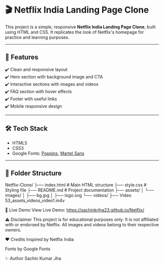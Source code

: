# 🎬 Netflix India Landing Page Clone

This project is a simple, responsive **Netflix India Landing Page Clone**, built using HTML and CSS. It replicates the look of Netflix's homepage for practice and learning purposes.

---

## 🚀 Features

✔️ Clean and responsive layout  
✔️ Hero section with background image and CTA  
✔️ Interactive sections with images and videos  
✔️ FAQ section with hover effects  
✔️ Footer with useful links  
✔️ Mobile responsive design  

---

## 🛠️ Tech Stack

- HTML5  
- CSS3  
- Google Fonts: [Poppins](https://fonts.google.com/specimen/Poppins), [Martel Sans](https://fonts.google.com/specimen/Martel+Sans)

---

## 📂 Folder Structure

Netflix-Clone/
├── index.html # Main HTML structure
├── style.css # Styling file
├── README.md # Project documentation
├── assets/
│ └── images/
│ ├── bg.jpg
│ ├── logo.svg
└── videos/
├── Video 53_assets_videos_video1.m4v

🎯 Live Demo
View Live Demo: https://sachinkrjha23.github.io/Netflix/

⚠️ Disclaimer
This project is for educational purposes only.
It is not affiliated with or endorsed by Netflix.
All images and videos belong to their respective owners.

❤️ Credits
Inspired by Netflix India

Fonts by Google Fonts

✨ Author
Sachin Kumar Jha
